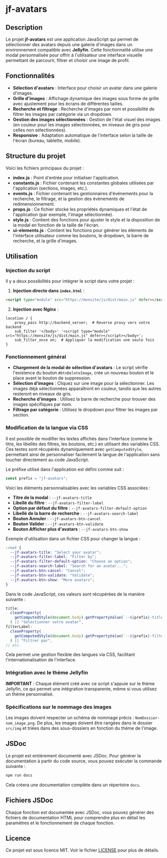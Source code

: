 # jf-avatars

## Description

Le projet **jf-avatars** est une application JavaScript qui permet de sélectionner des avatars depuis une galerie d'images dans un environnement compatible avec **Jellyfin**. Cette fonctionnalité utilise une modal personnalisée pour offrir à l'utilisateur une interface visuelle permettant de parcourir, filtrer et choisir une image de profil.

## Fonctionnalités

- **Sélection d'avatars** : Interface pour choisir un avatar dans une galerie d'images.
- **Grille d'images** : Affichage dynamique des images sous forme de grille avec ajustement pour les écrans de différentes tailles.
- **Recherche et filtrage** : Recherche d'images par nom et possibilité de filtrer les images par catégorie via un dropdown.
- **Gestion des images sélectionnées** : Gestion de l'état visuel des images (en couleur pour les images sélectionnées, en niveaux de gris pour celles non sélectionnées).
- **Responsive** : Adaptation automatique de l'interface selon la taille de l'écran (bureau, tablette, mobile).

## Structure du projet

Voici les fichiers principaux du projet :

- **index.js** : Point d'entrée pour initialiser l'application.
- **constants.js** : Fichier contenant les constantes globales utilisées par l'application (sections, images, etc.).
- **events.js** : Fichier contenant les gestionnaires d'événements pour la recherche, le filtrage, et la gestion des événements de redimensionnement.
- **props.js** : Ce fichier stocke les propriétés dynamiques et l'état de l'application (par exemple, l'image sélectionnée).
- **style.js** : Contient des fonctions pour ajuster le style et la disposition de la modal en fonction de la taille de l'écran.
- **ui-elements.js** : Contient les fonctions pour générer les éléments de l'interface utilisateur comme les boutons, le dropdown, la barre de recherche, et la grille d'images.

## Utilisation

### Injection du script

Il y a deux possibilités pour intégrer le script dans votre projet :

1. **Injection directe dans `index.html`** :

```html
<script type="module" src="https://monsite/js/dist/main.js" defer></script>
```

2. **Injection avec Nginx** :

```nginx
location / {
    proxy_pass http://backend_server;  # Reverse proxy vers votre backend
    sub_filter '</body>' '<script type="module" src="https://monsite/js/dist/main.js" defer></script></body>';
    sub_filter_once on;  # Appliquer la modification une seule fois
}
```

### Fonctionnement général

- **Chargement de la modal de sélection d'avatars** : Le script vérifie l'existence du bouton `#btnDeleteImage`, crée un nouveau bouton et le place avant le bouton de suppression.
- **Sélection d'images** : Cliquez sur une image pour la sélectionner. Les images déjà sélectionnées apparaîtront en couleur, tandis que les autres resteront en niveaux de gris.
- **Recherche d'images** : Utilisez la barre de recherche pour trouver des images spécifiques par nom.
- **Filtrage par catégorie** : Utilisez le dropdown pour filtrer les images par section.

### Modification de la langue via CSS

Il est possible de modifier les textes affichés dans l'interface (comme le titre, les libellés des filtres, les boutons, etc.) en utilisant des variables CSS. Ces textes sont récupérés dynamiquement avec `getComputedStyle`, permettant ainsi de personnaliser facilement la langue de l'application sans toucher directement au code JavaScript.

Le préfixe utilisé dans l'application est défini comme suit :

```javascript
const prefix = "jf-avatars";
```

Voici les éléments personnalisables avec les variables CSS associées :

- **Titre de la modal** : `--jf-avatars-title`
- **Libellé du filtre** : `--jf-avatars-filter-label`
- **Option par défaut du filtre** : `--jf-avatars-filter-default-option`
- **Libellé de la barre de recherche** : `--jf-avatars-search-label`
- **Bouton Annuler** : `--jf-avatars-btn-cancel`
- **Bouton Valider** : `--jf-avatars-btn-validate`
- **Bouton Afficher plus d'avatars** : `--jf-avatars-btn-show`

Exemple d'utilisation dans un fichier CSS pour changer la langue :

```css
:root {
  --jf-avatars-title: "Select your avatar";
  --jf-avatars-filter-label: "Filter by";
  --jf-avatars-filter-default-option: "Choose an option";
  --jf-avatars-search-label: "Search for an avatar...";
  --jf-avatars-btn-cancel: "Cancel";
  --jf-avatars-btn-validate: "Validate";
  --jf-avatars-btn-show: "More avatars";
}
```

Dans le code JavaScript, ces valeurs sont récupérées de la manière suivante :

```javascript
title:
  cleanProperty(
    getComputedStyle(document.body).getPropertyValue(`--${prefix}-title`)
  ) || "Sélectionner votre avatar",
filterLabel:
  cleanProperty(
    getComputedStyle(document.body).getPropertyValue(`--${prefix}-filter-label`)
  ) || "Filtrer par",
// etc.
```

Cela permet une gestion flexible des langues via CSS, facilitant l'internationalisation de l'interface.

### Intégration avec le thème Jellyfin

**IMPORTANT** : Chaque élément créé avec ce script s'appuie sur le thème Jellyfin, ce qui permet une intégration transparente, même si vous utilisez un thème personnalisé.

### Spécifications sur le nommage des images

Les images doivent respecter un schéma de nommage précis : `NomDossier-nom_image.png`. De plus, les images doivent être rangées dans le dossier `src/img` et triées dans des sous-dossiers en fonction du thème de l'image.

## JSDoc

Le projet est entièrement documenté avec JSDoc. Pour générer la documentation à partir du code source, vous pouvez exécuter la commande suivante :

```bash
npm run docs
```

Cela créera une documentation complète dans un répertoire `docs`.

## Fichiers JSDoc

Chaque fonction est documentée avec JSDoc, vous pouvez générer des fichiers de documentation HTML pour comprendre plus en détail les paramètres et le fonctionnement de chaque fonction.

## Licence

Ce projet est sous licence MIT. Voir le fichier [LICENSE](LICENSE) pour plus de détails.
